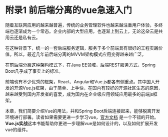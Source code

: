 # 附录1 前后端分离的vue急速入门

随着互联网应用的越来越普遍，传统的业务管理软件也越来越注重用户体验，多终端也逐渐成为一个常态。企业内部的大型应用，也逐渐上到云上，无论这朵云是共用云还是私有云。

在这种背景下，统一的一套后端服务逻辑，服务于多个前端具有很好的工程实践价值。所以，最近几年前后端分离的MVVM架构模式应用变得越来越广泛。

在前后端分离这种架构模式下，在Java EE领域，后端REST服务方式，Spring Boot几乎成了事实上的标准。

前端也有不少优秀的框架，React、Angular和Vue.js都各有侧重点。其中国人开发的开源Vue.js框架，由于简单、上手快，在国内有较好的开源社区生态的原因，越来越受到国内开发者的喜爱，成为国内在企业级应用领域应用最多的前端js框架。

本章，我们简要介绍Vue的用法，并和Spring Boot后端连接起来，能够脱离开发环境进行部署。读者如果需要更进一步学习vue，[官方文档](https://cn.vuejs.org/v2/guide/) 是一个不错的开始。**Vue.js实战**这本书能帮助你更进一步理解vue是如何设计的，以及如何扩展开发vue的组件。


